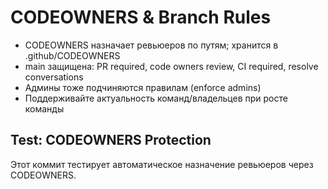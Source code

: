 # CODEOWNERS & Branch Rules

- CODEOWNERS назначает ревьюеров по путям; хранится в .github/CODEOWNERS
- main защищена: PR required, code owners review, CI required, resolve conversations
- Админы тоже подчиняются правилам (enforce admins)
- Поддерживайте актуальность команд/владельцев при росте команды

## Test: CODEOWNERS Protection

Этот коммит тестирует автоматическое назначение ревьюеров через CODEOWNERS.
